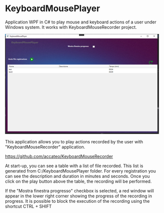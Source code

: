# KeyboardMousePlayer
Application WPF in C# to play mouse and keyboard actions of a user under Windows system. It works with KeyboardMouseRecorder project.

![screnshot app](images/screnshot.PNG)

This application allows you to play actions recorded by the user with "KeyboardMouseRecorder" application.

https://github.com/accateo/KeyboardMouseRecorder
 
At start-up, you can see a table with a list of file recorded. This list is generated from C:/KeyboardMousePlayer folder. For every registration you can see the description and duration in minutes and seconds.
Once you click on the play button above the table, the recording will be performed.

If the "Mostra finestra progresso" checkbox is selected, a red window will appear in the lower right corner showing the progress of the recording in progress. It is possible to block the execution of the recording using the shortcut CTRL + SHIFT
